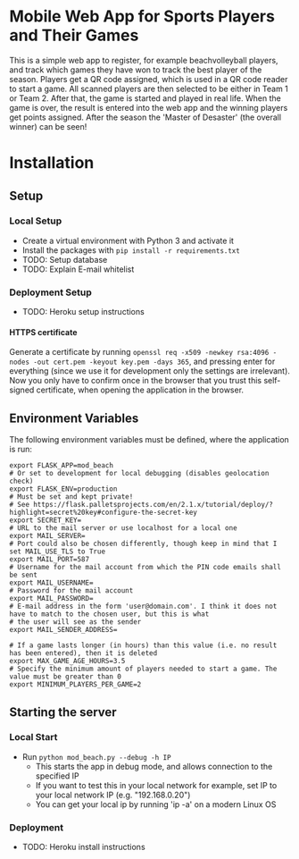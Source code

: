 # Mobile Web App for Sports Players and Their Games

This is a simple web app to register, for example beachvolleyball players, and track which games they have won to track
the best player of the season.
Players get a QR code assigned, which is used in a QR code reader to start a game. All scanned players are then selected
to be either in Team 1 or Team 2. After that, the game is started and played in real life. When the game is over,
the result is entered into the web app and the winning players get points assigned.
After the season the 'Master of Desaster' (the overall winner) can be seen!

# Installation

## Setup

### Local Setup

- Create a virtual environment with Python 3 and activate it
- Install the packages with `pip install -r requirements.txt`
- TODO: Setup database
- TODO: Explain E-mail whitelist

### Deployment Setup

- TODO: Heroku setup instructions

#### HTTPS certificate

Generate a certificate by running `openssl req -x509 -newkey rsa:4096 -nodes -out cert.pem -keyout key.pem -days 365`,
and pressing enter for everything (since we use it for development only the settings are irrelevant). Now you
only have to confirm once in the browser that you trust this self-signed certificate, when opening the application
in the browser.

## Environment Variables

The following environment variables must be defined, where the application is run:

```shell
export FLASK_APP=mod_beach
# Or set to development for local debugging (disables geolocation check)
export FLASK_ENV=production
# Must be set and kept private!
# See https://flask.palletsprojects.com/en/2.1.x/tutorial/deploy/?highlight=secret%20key#configure-the-secret-key
export SECRET_KEY=
# URL to the mail server or use localhost for a local one
export MAIL_SERVER=
# Port could also be chosen differently, though keep in mind that I set MAIL_USE_TLS to True
export MAIL_PORT=587
# Username for the mail account from which the PIN code emails shall be sent
export MAIL_USERNAME=
# Password for the mail account
export MAIL_PASSWORD=
# E-mail address in the form 'user@domain.com'. I think it does not have to match to the chosen user, but this is what
# the user will see as the sender
export MAIL_SENDER_ADDRESS=  

# If a game lasts longer (in hours) than this value (i.e. no result has been entered), then it is deleted        
export MAX_GAME_AGE_HOURS=3.5
# Specify the minimum amount of players needed to start a game. The value must be greater than 0
export MINIMUM_PLAYERS_PER_GAME=2
```

## Starting the server

### Local Start

- Run `python mod_beach.py --debug -h IP`
    - This starts the app in debug mode, and allows connection to the specified IP
    - If you want to test this in your local network for example, set IP to your local network IP (e.g. "192.168.0.20")
    - You can get your local ip by running 'ip -a' on a modern Linux OS

### Deployment

- TODO: Heroku install instructions